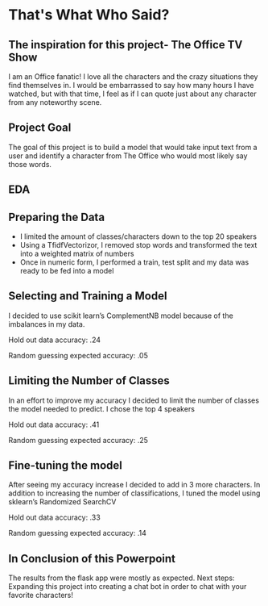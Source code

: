# That's What Who Said?

## The inspiration for this project- The Office TV Show

I am an Office fanatic! I love all the characters and the crazy situations they find themselves in. I would be embarrassed to say how many hours I have watched, but with that time, I feel as if I can quote just about any character from any noteworthy scene.

## Project Goal

The goal of this project is to build a model that would take input text from a user and identify a character from The Office who would most likely say those words.

## EDA

## Preparing the Data

- I limited the amount of classes/characters down to the top 20 speakers
- Using a TfidfVectorizor, I removed stop words and transformed the text into a weighted matrix of numbers
- Once in numeric form, I performed a train, test split and my data was ready to be fed into a model

## Selecting and Training a Model

I decided to use scikit learn’s ComplementNB model because of the imbalances in my data.

Hold out data accuracy: .24

Random guessing expected 
accuracy: .05

## Limiting the Number of Classes

In an effort to improve my accuracy I decided to limit the number of classes the model needed to predict. I chose the top 4 speakers

Hold out data accuracy: .41

Random guessing expected 
accuracy: .25

## Fine-tuning the model

After seeing my accuracy increase I decided to add in 3 more characters. In addition to increasing the number of classifications, I tuned the model using sklearn’s Randomized SearchCV

Hold out data accuracy: .33

Random guessing expected 
accuracy: .14

## In Conclusion of this Powerpoint

The results from the flask app were mostly as expected.
Next steps: Expanding this project into creating a chat bot in order to chat with your favorite characters!


